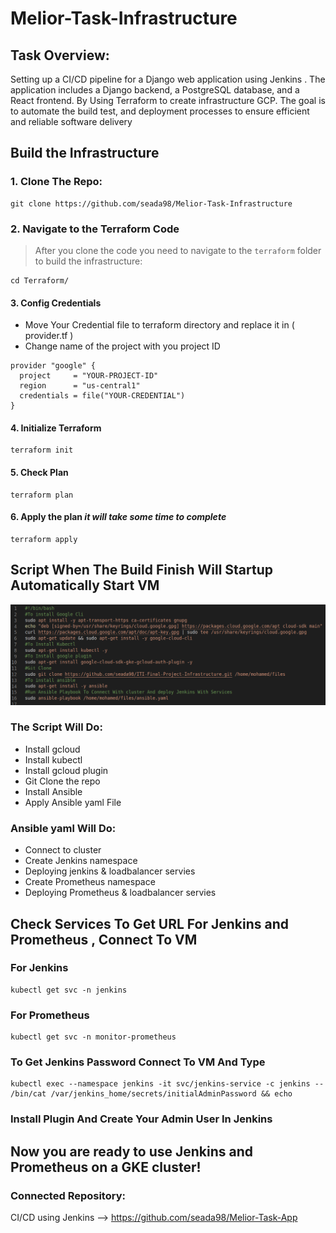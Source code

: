 # Melior-Task-Infrastructure
## Task Overview:

Setting up a CI/CD pipeline for a Django web application using Jenkins . The application includes a Django backend, a PostgreSQL database, and a React frontend. By Using Terraform to create infrastructure GCP. The goal is to automate the build test, and deployment processes to ensure efficient and reliable software delivery 

## Build the Infrastructure

### 1. Clone The Repo:
```
git clone https://github.com/seada98/Melior-Task-Infrastructure
```
### 2. Navigate to the Terraform Code
> After you clone the code you need to navigate to the `terraform` folder to build the infrastructure:
```
cd Terraform/
```
#### 3. Config Credentials 
* Move Your Credential file to terraform directory and replace it in ( provider.tf )
* Change name of the project with you project ID
```
provider "google" {
  project     = "YOUR-PROJECT-ID"
  region      = "us-central1"
  credentials = file("YOUR-CREDENTIAL")
}
```
#### 4. Initialize Terraform
```
terraform init
```

#### 5. Check Plan
```
terraform plan
```

#### 6. Apply the plan *it will take some time to complete*
```
terraform apply
```

## Script When The Build Finish Will Startup Automatically Start VM 

![](./Screenshot/script.png)

### The Script Will Do:

  * Install gcloud 
  * Install kubectl
  * Install gcloud plugin
  * Git Clone the repo
  * Install Ansible
  * Apply Ansible yaml File

### Ansible yaml Will Do:

  * Connect to cluster
  * Create Jenkins namespace
  * Deploying jenkins & loadbalancer servies
  * Create Prometheus namespace
  * Deploying Prometheus & loadbalancer servies

## Check Services To Get URL For Jenkins and Prometheus , Connect To VM 

### For Jenkins
```
kubectl get svc -n jenkins
```
### For Prometheus
```
kubectl get svc -n monitor-prometheus
```
### To Get Jenkins Password Connect To VM And Type
```
kubectl exec --namespace jenkins -it svc/jenkins-service -c jenkins -- /bin/cat /var/jenkins_home/secrets/initialAdminPassword && echo
```

### Install Plugin And Create Your Admin User In Jenkins

## Now you are ready to use Jenkins and Prometheus on a GKE cluster! 

### Connected Repository:

CI/CD using Jenkins --> https://github.com/seada98/Melior-Task-App
